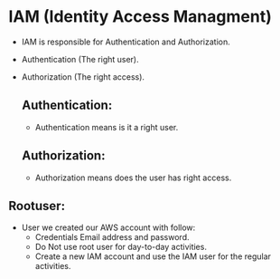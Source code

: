 # IAM (Identity Access Managment)
- IAM is responsible for Authentication and Authorization.
- Authentication (The right user).
- Authorization (The right access).

  ## Authentication:
    - Authentication means is it a right user.
  ## Authorization:
    - Authorization means does the user has right access.
## Rootuser:
  - User we created our AWS account with follow:
     - Credentials Email address and password.
     - Do Not use root user for day-to-day activities.
     - Create a new IAM account and use the IAM user for the regular activities.
    
